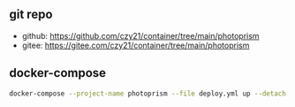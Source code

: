 ## git repo
  - github: https://github.com/czy21/container/tree/main/photoprism
  - gitee: https://gitee.com/czy21/container/tree/main/photoprism
## docker-compose
```bash
docker-compose --project-name photoprism --file deploy.yml up --detach --remove-orphans
```